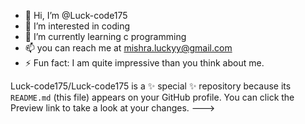 - 👋 Hi, I’m @Luck-code175
- 👀 I’m interested in coding
- 🌱 I’m currently learning c programming
- 📫 you can reach me at mishra.luckyy@gmail.com
- ⚡ Fun fact: I am quite impressive than you think about me.

Luck-code175/Luck-code175 is a ✨ special ✨ repository because its `README.md` (this file) appears on your GitHub profile.
You can click the Preview link to take a look at your changes.
--->
